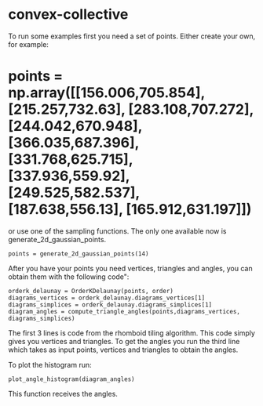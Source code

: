 # convex-collective

To run some examples first you need a set of points. Either create your own, for example:

# points = np.array([[156.006,705.854], [215.257,732.63], [283.108,707.272], [244.042,670.948], [366.035,687.396], [331.768,625.715], [337.936,559.92], [249.525,582.537], [187.638,556.13], [165.912,631.197]])

or use one of the sampling functions. The only one available now is generate_2d_gaussian_points. 

    points = generate_2d_gaussian_points(14)

After you have your points you need vertices, triangles and angles, you can obtain them with the following code":

    orderk_delaunay = OrderKDelaunay(points, order)
    diagrams_vertices = orderk_delaunay.diagrams_vertices[1]
    diagrams_simplices = orderk_delaunay.diagrams_simplices[1]
    diagram_angles = compute_triangle_angles(points,diagrams_vertices, diagrams_simplices)

The first 3 lines is code from the rhomboid tiling algorithm. This code simply gives you vertices and triangles.
To get the angles you run the third line which takes as input points, vertices and triangles to obtain the angles.

To plot the histogram run:

    plot_angle_histogram(diagram_angles)

This function receives the angles.
